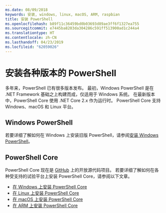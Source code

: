 ```yaml
---
ms.date: 08/09/2018
keywords: 安装, windows, linux, macOS, ARM, raspbian
title: 安装 PowerShell
ms.openlocfilehash: b89f11c36459bd0b03693d89ae3ff6f1327ea755
ms.sourcegitcommit: e7445ba8203da304286c591ff513900ad1c244a4
ms.translationtype: HT
ms.contentlocale: zh-CN
ms.lasthandoff: 04/23/2019
ms.locfileid: "62059026"
---
```

# <a name="installing-various-versions-of-powershell"></a>安装各种版本的 PowerShell

多年来，PowerShell 已有很多版本发布。 最初，Windows PowerShell 是在 .NET Framework 基础之上构建而成，仅适用于 Windows 系统。 在最新版本中，PowerShell Core 使用 .NET Core 2.x 作为运行时。 PowerShell Core 支持 Windows、macOS 和 Linux 平台。

## <a name="windows-powershell"></a>Windows PowerShell

若要详细了解如何在 Windows 上安装旧版 PowerShell，请参阅[安装 Windows PowerShell](installing-windows-powershell.md)。

## <a name="powershell-core"></a>PowerShell Core

PowerShell Core 现在是 [ GitHub](https://github.com/powershell/powershell) 上的开放源代码项目。
若要详细了解如何在各种受支持的试验平台上安装 PowerShell Core，请参阅以下文章。

- [在 Windows 上安装 PowerShell Core](Installing-PowerShell-Core-on-Windows.md)
- [在 Linux 上安装 PowerShell Core](Installing-PowerShell-Core-on-Linux.md)
- [在 macOS 上安装 PowerShell Core](Installing-PowerShell-Core-on-macOS.md)
- [在 ARM 上安装 PowerShell Core](PowerShell-Core-on-ARM.md)
